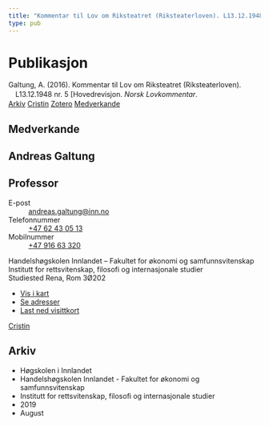 ```yaml
---
title: "Kommentar til Lov om Riksteatret (Riksteaterloven). L13.12.1948 nr. 5 [Hovedrevisjon"
type: pub
---
```

<h1>Publikasjon</h1>
<article id="csl-bib-container-PBXH4AZ8" class="csl-bib-container">
  <div class="csl-bib-body" style="line-height: 1.35; padding-left: 1em; text-indent:-1em;">
  <div class="csl-entry">Galtung, A. (2016). Kommentar til Lov om Riksteatret (Riksteaterloven). L13.12.1948 nr. 5 [Hovedrevisjon. <i>Norsk Lovkommentar</i>.</div>
</div>
  <div class="csl-bib-buttons">
    <a href="#taxonomy-article-PBXH4AZ8" class="csl-bib-button">Arkiv</a>
    <a href="https://app.cristin.no/results/show.jsf?id=1718754" alt="Cristin URL" class="csl-bib-button">Cristin</a>
    <a href="http://zotero.org/groups/5022929/items/PBXH4AZ8" alt="Zotero URL" class="csl-bib-button">Zotero</a>
    <a href="#contributors-article-PBXH4AZ8" class="csl-bib-button">Medverkande</a>
  </div>
  <div id="csl-bib-meta-container-PBXH4AZ8"></div>
</article>
<div id="csl-bib-meta-PBXH4AZ8" class="csl-bib-meta">
  <article id="contributors-article-PBXH4AZ8" class="contributors-article">
    <h1>Medverkande</h1>
    <div class="personas">
<div class="vrtx-hinn-person-card">
<div class="photo">
<i class="lar la-user-circle missing-person"></i>
</div>
<div class="info">
<hgroup><h1>Andreas Galtung</h1>
<h2>Professor</h2>
</hgroup><dl>
<dt>E-post</dt>
<dd>
<a href="mailto:andreas.galtung@inn.no">andreas.galtung@inn.no</a>
</dd>
<dt>Telefonnummer</dt>
<dd><a href="tel:+4762430513">
+47 62 43 05 13
</a></dd>
<dt>Mobilnummer</dt>
<dd><a href="tel:+4791663320">
+47 916 63 320
</a></dd>
</dl>
<p>
Handelshøgskolen Innlandet – Fakultet for økonomi og samfunnsvitenskap<br>
Institutt for rettsvitenskap, filosofi og internasjonale studier<br>
Studiested Rena,
Rom 3Ø202
</p>
<ul class="vrtx-hinn-links">
<li><a href="https://www.google.com/maps?q=61.13620,11.37454">Vis i kart</a></li>
<li><a href="https://www.inn.no/finn-en-ansatt/andreas-galtung.html#vrtx-hinn-addresses">Se adresser</a></li>
<li><a href="https://www.inn.no/finn-en-ansatt/andreas-galtung.html?vrtx=vcf">Last ned visittkort</a></li>
</ul>
</div>
</div>
<a href="https://app.cristin.no/persons/show.jsf?id=306647" alt="Cristin URL" class="personas-cristin">Cristin</a>
</div>
  </article>
  <article id="taxonomy-article-PBXH4AZ8" class="taxonomy-article">
    <h1>Arkiv</h1>
    <ul>
      <li>Høgskolen i Innlandet</li>
      <li>Handelshøgskolen Innlandet - Fakultet for økonomi og samfunnsvitenskap</li>
      <li>Institutt for rettsvitenskap, filosofi og internasjonale studier</li>
      <li>2019</li>
      <li>August</li>
    </ul>
  </article>
</div>
